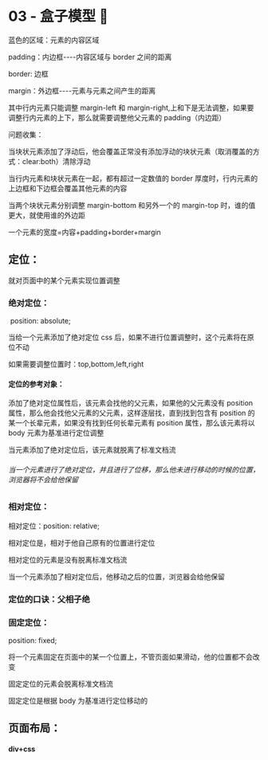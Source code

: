 # 03 - 盒子模型 :yellow_heart:

蓝色的区域：元素的内容区域

padding：内边框----内容区域与 border 之间的距离

border: 边框

margin：外边框----元素与元素之间产生的距离

其中行内元素只能调整 margin-left 和 margin-right,上和下是无法调整，如果要调整行内元素的上下，那么就需要调整他父元素的 padding（内边距）

问题收集：

当块状元素添加了浮动后，他会覆盖正常没有添加浮动的块状元素（取消覆盖的方式：clear:both）清除浮动

当行内元素和块状元素在一起，都有超过一定数值的 border 厚度时，行内元素的上边框和下边框会覆盖其他元素的内容

当两个块状元素分别调整 margin-bottom 和另外一个的 margin-top 时，谁的值更大，就使用谁的外边距

一个元素的宽度=内容+padding+border+margin

## 定位：

就对页面中的某个元素实现位置调整

### 绝对定位：

​ position: absolute;

当给一个元素添加了绝对定位 css 后，如果不进行位置调整时，这个元素将在原位不动

如果需要调整位置时：top,bottom,left,right

#### 定位的参考对象：

添加了绝对定位属性后，该元素会找他的父元素，如果他的父元素没有 position 属性，那么他会找他父元素的父元素，这样逐层找，直到找到包含有 position 的某一个长辈元素，如果没有找到任何长辈元素有 position 属性，那么该元素将以 body 元素为基准进行定位调整

当元素添加了绝对定位后，该元素就脱离了标准文档流

###### 当一个元素进行了绝对定位，并且进行了位移，那么他未进行移动的时候的位置，浏览器将不会给他保留

### 相对定位：

相对定位：position: relative;

相对定位是，相对于他自己原有的位置进行定位

相对定位的元素是没有脱离标准文档流

当一个元素添加了相对定位后，他移动之后的位置，浏览器会给他保留

### 定位的口诀：父相子绝

### 固定定位：

position: fixed;

将一个元素固定在页面中的某一个位置上，不管页面如果滑动，他的位置都不会改变

固定定位的元素会脱离标准文档流

固定定位是根据 body 为基准进行定位移动的

## 页面布局：

#### div+css
